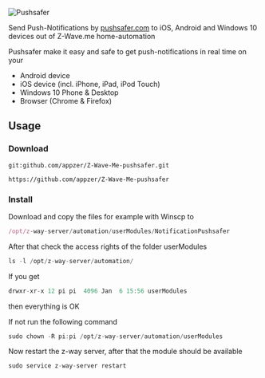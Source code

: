 ![Pushsafer](https://www.pushsafer.com/de/assets/logos/logo.png)

Send Push-Notifications by [pushsafer.com](https://www.pushsafer.com) to iOS, Android and Windows 10 devices out of Z-Wave.me home-automation

Pushsafer make it easy and safe to get push-notifications in real time on your
- Android device
- iOS device (incl. iPhone, iPad, iPod Touch)
- Windows 10 Phone & Desktop
- Browser (Chrome & Firefox)

## Usage

### Download

	git:github.com/appzer/Z-Wave-Me-pushsafer.git
	
	https://github.com/appzer/Z-Wave-Me-pushsafer
	
### Install

Download and copy the files for example with Winscp to 
```javascript
/opt/z-way-server/automation/userModules/NotificationPushsafer
```

After that check the access rights of the folder userModules
```javascript
ls -l /opt/z-way-server/automation/
```

If you get
```javascript
drwxr-xr-x 12 pi pi  4096 Jan  6 15:56 userModules
```
then everything is OK

If not run the following command
```javascript
sudo chown -R pi:pi /opt/z-way-server/automation/userModules
```

Now restart the z-way server, after that the module should be available
```javascript
sudo service z-way-server restart
```